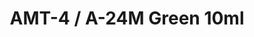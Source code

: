 ---
layout: product
title: "AMT-4 / A-24M Green 10ml"
price: "330" 
desc: "Nitro 10mL"
img_path: "/assets/img/RC315.webp"
brand: "AK "
available: true
special_offer: false
new: false
soon: false
cat: "020000"
subcat: "020200"
subsubcat: "020201"
sifra: "RC315"
popular: false
spec: false
---